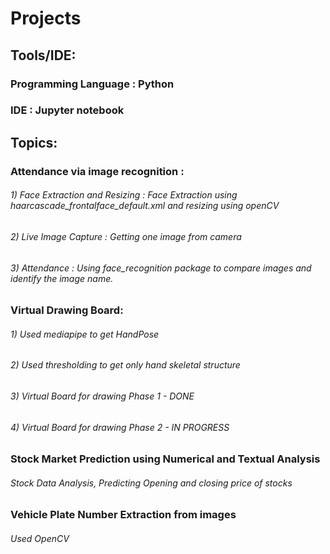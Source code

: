 # Projects

## Tools/IDE:
### Programming Language : Python
### IDE : Jupyter notebook

## Topics:

### Attendance via image recognition :

###### 1) Face Extraction and Resizing : Face Extraction using haarcascade_frontalface_default.xml and resizing using openCV
###### 2) Live Image Capture : Getting one image from camera
###### 3) Attendance : Using face_recognition package to compare images and identify the image name.


### Virtual Drawing Board:

###### 1) Used mediapipe to get HandPose
###### 2) Used thresholding to get only hand skeletal structure 
###### 3) Virtual Board for drawing Phase 1 - DONE
###### 4) Virtual Board for drawing Phase 2 - IN PROGRESS 



### Stock Market Prediction using Numerical and Textual Analysis

###### Stock Data Analysis, Predicting Opening and closing price of stocks

### Vehicle Plate Number Extraction from images

###### Used OpenCV
